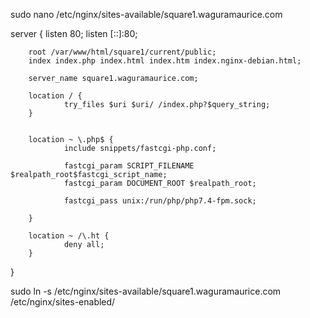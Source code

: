 sudo nano /etc/nginx/sites-available/square1.waguramaurice.com

server {
listen 80;
listen [::]:80;

        root /var/www/html/square1/current/public;
        index index.php index.html index.htm index.nginx-debian.html;

        server_name square1.waguramaurice.com;

        location / {
                try_files $uri $uri/ /index.php?$query_string;
        }


        location ~ \.php$ {
                include snippets/fastcgi-php.conf;

                fastcgi_param SCRIPT_FILENAME $realpath_root$fastcgi_script_name;
                fastcgi_param DOCUMENT_ROOT $realpath_root;

                fastcgi_pass unix:/run/php/php7.4-fpm.sock;

        }

        location ~ /\.ht {
                deny all;
        }

}

sudo ln -s /etc/nginx/sites-available/square1.waguramaurice.com /etc/nginx/sites-enabled/
